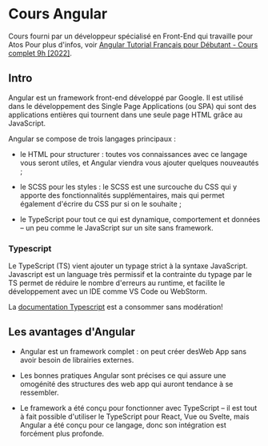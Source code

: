 # Cours Angular

Cours fourni par un développeur spécialisé en Front-End qui travaille pour Atos
Pour plus d'infos, voir [Angular Tutorial Français pour Débutant - Cours complet 9h [2022]](https://www.youtube.com/watch?v=DTIYVffhJuU).


## Intro
Angular est un framework front-end développé par Google. Il est utilisé dans le développement des Single Page Applications (ou SPA) qui sont des applications entières qui tournent dans une seule page HTML grâce au JavaScript.

Angular se compose de trois langages principaux :
- le HTML pour structurer : toutes vos connaissances avec ce langage vous seront utiles, et Angular viendra vous ajouter quelques nouveautés ;

- le SCSS pour les styles : le SCSS est une surcouche du CSS qui y apporte des fonctionnalités supplémentaires, mais qui permet également d'écrire du CSS pur si on le souhaite ;

- le TypeScript pour tout ce qui est dynamique, comportement et données – un peu comme le JavaScript sur un site sans framework.

### Typescript 
Le TypeScript (TS) vient ajouter un typage strict à la syntaxe JavaScript.
Javascript est un language très permissif et la contrainte du typage par le TS permet de réduire le nombre d'erreurs au runtime, et facilite le développement avec un IDE comme VS Code ou WebStorm.

La [documentation Typescript](https://www.typescriptlang.org) est a consommer sans modération! 


## Les avantages d'Angular
- Angular est un framework complet : on peut créer desWeb App sans avoir besoin de librairies externes. 


- Les bonnes pratiques Angular sont précises ce qui assure une omogénité des structures des web app qui auront tendance à se ressembler. 

- Le framework a été conçu pour fonctionner avec TypeScript – il est tout à fait possible d'utiliser le TypeScript pour React, Vue ou Svelte, mais Angular a été conçu pour ce langage, donc son intégration est forcément plus profonde.
